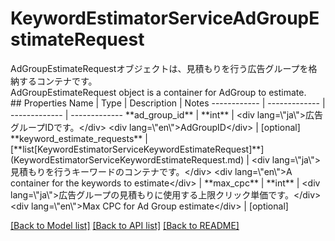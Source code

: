 # KeywordEstimatorServiceAdGroupEstimateRequest

<div lang=\"ja\">AdGroupEstimateRequestオブジェクトは、見積もりを行う広告グループを格納するコンテナです。</div> <div lang=\"en\">AdGroupEstimateRequest object is a container for AdGroup to estimate.</div> 
## Properties
Name | Type | Description | Notes
------------ | ------------- | ------------- | -------------
**ad_group_id** | **int** | &lt;div lang&#x3D;\&quot;ja\&quot;&gt;広告グループIDです。&lt;/div&gt; &lt;div lang&#x3D;\&quot;en\&quot;&gt;AdGroupID&lt;/div&gt;  | [optional] 
**keyword_estimate_requests** | [**list[KeywordEstimatorServiceKeywordEstimateRequest]**](KeywordEstimatorServiceKeywordEstimateRequest.md) | &lt;div lang&#x3D;\&quot;ja\&quot;&gt;見積もりを行うキーワードのコンテナです。&lt;/div&gt; &lt;div lang&#x3D;\&quot;en\&quot;&gt;A container for the keywords to estimate&lt;/div&gt;  | 
**max_cpc** | **int** | &lt;div lang&#x3D;\&quot;ja\&quot;&gt;広告グループの見積もりに使用する上限クリック単価です。&lt;/div&gt; &lt;div lang&#x3D;\&quot;en\&quot;&gt;Max CPC for Ad Group estimate&lt;/div&gt;  | [optional] 

[[Back to Model list]](../README.md#documentation-for-models) [[Back to API list]](../README.md#documentation-for-api-endpoints) [[Back to README]](../README.md)


